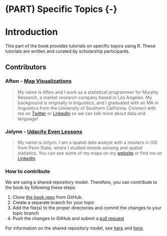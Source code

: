
# (PART) Specific Topics {-}

# Introduction

This part of the book provides tutorials on specific topics using R. These tutorials are written and curated by scholarship participants. 

## Contributors

### Afton - [Map Visualizations](#topics-map-viz)

>My name is Afton and I work as a statistical programmer for Murphy Research, a market research company  based in Los Angeles. My background is originally in linguistics, and I graduated with an MA in linguistics from the University of Southern California. Connect with me on [Twitter](https://twitter.com/aftonsteps) or [LinkedIn](https://www.linkedin.com/in/aftoncoombs) so we can talk more about data and language!

### Jolynn - [Udacity Even Lessons](#topics-lessons)

>My name is Jolynn. I am a spatial data analyst with a masters in GIS from Penn State, where I studied remote sensing and spatial statistics. You can see some of my maps on my [website]( https://jolynns1.wixsite.com/mgis) or find me on [LinkedIn]( https://www.linkedin.com/in/jolynnschmidt/).

### How to contribute

We are using a shared repository model. Therefore, you can contribute to the book by following these steps:

1. Clone [the book repo](https://github.com/jdbarillas/r4bdsp) from GitHub.
2. Create a separate branch for your topic
3. Add the file(s) to the proper directories and commit the changes to your topic branch 
4. Push the changes to GitHub and submit a [pull request](https://help.github.com/articles/about-pull-requests/)

For information on the shared repository model, see [here](https://gist.github.com/seshness/3943237) and [here](https://github.com/NuCivic/nucivic-process/wiki/Github-Shared-Repository-Model).
